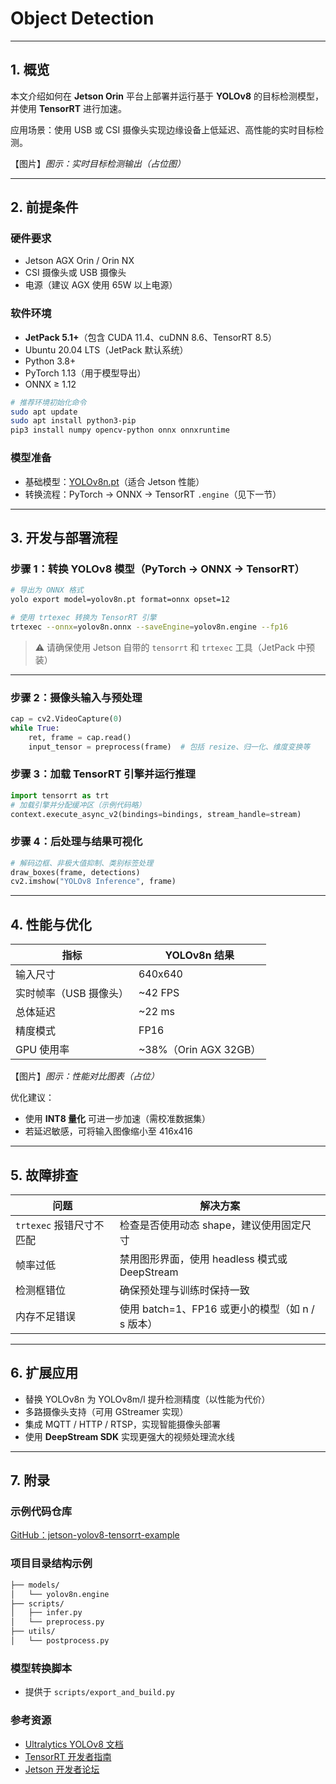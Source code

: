 

# Object Detection

---

## 1. 概览

本文介绍如何在 **Jetson Orin** 平台上部署并运行基于 **YOLOv8** 的目标检测模型，并使用 **TensorRT** 进行加速。

应用场景：使用 USB 或 CSI 摄像头实现边缘设备上低延迟、高性能的实时目标检测。

【图片】*图示：实时目标检测输出（占位图）*

---

## 2. 前提条件

### 硬件要求

- Jetson AGX Orin / Orin NX  
- CSI 摄像头或 USB 摄像头  
- 电源（建议 AGX 使用 65W 以上电源）

### 软件环境

- **JetPack 5.1+**（包含 CUDA 11.4、cuDNN 8.6、TensorRT 8.5）  
- Ubuntu 20.04 LTS（JetPack 默认系统）  
- Python 3.8+  
- PyTorch 1.13（用于模型导出）  
- ONNX ≥ 1.12

```bash
# 推荐环境初始化命令
sudo apt update
sudo apt install python3-pip
pip3 install numpy opencv-python onnx onnxruntime
```

### 模型准备

- 基础模型：[YOLOv8n.pt](https://github.com/ultralytics/ultralytics)（适合 Jetson 性能）  
- 转换流程：PyTorch → ONNX → TensorRT `.engine`（见下一节）

---

## 3. 开发与部署流程

### 步骤 1：转换 YOLOv8 模型（PyTorch → ONNX → TensorRT）

```bash
# 导出为 ONNX 格式
yolo export model=yolov8n.pt format=onnx opset=12
```

```bash
# 使用 trtexec 转换为 TensorRT 引擎
trtexec --onnx=yolov8n.onnx --saveEngine=yolov8n.engine --fp16
```

> ⚠️ 请确保使用 Jetson 自带的 `tensorrt` 和 `trtexec` 工具（JetPack 中预装）

---

### 步骤 2：摄像头输入与预处理

```python
cap = cv2.VideoCapture(0)
while True:
    ret, frame = cap.read()
    input_tensor = preprocess(frame)  # 包括 resize、归一化、维度变换等
```

### 步骤 3：加载 TensorRT 引擎并运行推理

```python
import tensorrt as trt
# 加载引擎并分配缓冲区（示例代码略）
context.execute_async_v2(bindings=bindings, stream_handle=stream)
```

### 步骤 4：后处理与结果可视化

```python
# 解码边框、非极大值抑制、类别标签处理
draw_boxes(frame, detections)
cv2.imshow("YOLOv8 Inference", frame)
```

---

## 4. 性能与优化

| 指标            | YOLOv8n 结果          |
| ------------- | ------------------- |
| 输入尺寸          | 640x640             |
| 实时帧率（USB 摄像头） | ~42 FPS             |
| 总体延迟          | ~22 ms              |
| 精度模式          | FP16                |
| GPU 使用率       | ~38%（Orin AGX 32GB） |

【图片】*图示：性能对比图表（占位）*

优化建议：

- 使用 **INT8 量化** 可进一步加速（需校准数据集）  
- 若延迟敏感，可将输入图像缩小至 416x416  

---

## 5. 故障排查

| 问题                | 解决方案                               |
| ----------------- | ---------------------------------- |
| `trtexec` 报错尺寸不匹配 | 检查是否使用动态 shape，建议使用固定尺寸            |
| 帧率过低              | 禁用图形界面，使用 headless 模式或 DeepStream  |
| 检测框错位             | 确保预处理与训练时保持一致                      |
| 内存不足错误            | 使用 batch=1、FP16 或更小的模型（如 n / s 版本） |

---

## 6. 扩展应用

- 替换 YOLOv8n 为 YOLOv8m/l 提升检测精度（以性能为代价）  
- 多路摄像头支持（可用 GStreamer 实现）  
- 集成 MQTT / HTTP / RTSP，实现智能摄像头部署  
- 使用 **DeepStream SDK** 实现更强大的视频处理流水线

---

## 7. 附录

### 示例代码仓库

[GitHub：jetson-yolov8-tensorrt-example](https://github.com/camthink-ai/YOLOv8-TensorRT)

### 项目目录结构示例

```bash
├── models/
│   └── yolov8n.engine
├── scripts/
│   ├── infer.py
│   └── preprocess.py
├── utils/
│   └── postprocess.py
```

### 模型转换脚本

- 提供于 `scripts/export_and_build.py`

### 参考资源

- [Ultralytics YOLOv8 文档](https://docs.ultralytics.com/)  
- [TensorRT 开发者指南](https://docs.nvidia.com/deeplearning/tensorrt/)  
- [Jetson 开发者论坛](https://forums.developer.nvidia.com/c/jetson)
